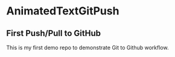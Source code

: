 # AnimatedTextGitPush
## First Push/Pull to GitHub

This is my first demo repo to demonstrate Git to Github workflow. 
